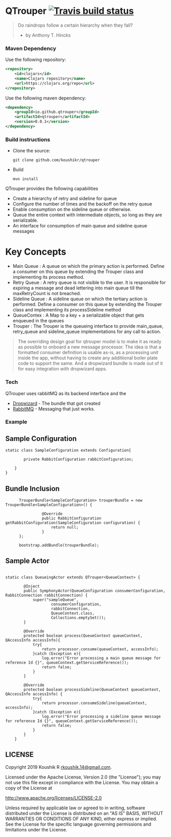 # QTrouper [![Travis build status](https://travis-ci.org/koushikr/qtrouper.svg?branch=master)](https://travis-ci.org/koushikr/qtrouper)

> Do raindrops follow a certain hierarchy when they fall?
> - by Anthony T. Hincks


### Maven Dependency
Use the following repository:
```xml
<repository>
    <id>clojars</id>
    <name>Clojars repository</name>
    <url>https://clojars.org/repo</url>
</repository>
```
Use the following maven dependency:
```xml
<dependency>
    <groupId>io.github.qtrouper</groupId>
    <artifactId>qtrouper</artifactId>
    <version>0.0.1</version>
</dependency>
```

### Build instructions
  - Clone the source:

        git clone github.com/koushikr/qtrouper

  - Build

        mvn install

QTrouper provides the following capabilities
  - Create a hierarchy of retry and sideline for queue
  - Configure the number of times and the backoff on the retry queue
  - Enable consumption on the sideline queue or otherwise.
  - Queue the entire context with intermediate objects, so long as they are serializable.
  - An interface for consumption of main queue and sideline queue messages

# Key Concepts

  - Main Queue      : A queue on which the primary action is performed. Define a consumer on this queue by extending the Trouper class and implementing its process method.
  - Retry Queue     : A retry queue is not visible to the user. It is responsible for expiring a message and dead lettering into main queue till the maxRetryCount is not breached.
  - Sideline Queue  : A sideline queue on which the tertiary action is performed. Define a consumer on this queue by extending the Trouper class and implementing its processSideline method
  - QueueContex     : A Map to a key + a serializable object that gets enqueued in the queues
  - Trouper         : The Trouper is the queueing interface to provide main_queue, retry_queue and sideline_queue implementations for any call to action.


> The overriding design goal for qtrouper model
> is to make it as ready as possible to onboard a new message processor.
> The idea is that a formatted consumer definition is
> usable as-is, as a processing unit inside the app, without
> having to create any additiional boiler plate code
> to support the same. And a dropwizard bundle is made out of it
> for easy integration with dropwizard apps.

### Tech

QTrouper uses rabbitMQ as its backend interface and the

* [Dropwizard](https://github.com/dropwizard/dropwizard) - The bundle that got created
* [RabbitMQ](https://www.rabbitmq.com/) - Messaging that just works.

### Example

## Sample Configuration

```
static class SampleConfiguration extends Configuration{

        private RabbitConfiguration rabbitConfiguration;

    }
}

```

## Bundle Inclusion

```
      TrouperBundle<SampleConfiguration> trouperBundle = new TrouperBundle<SampleConfiguration>() {

                @Override
                public RabbitConfiguration getRabbitConfiguration(SampleConfiguration configuration) {
                    return null;
                }
      };

      bootstrap.addBundle(trouperBundle);

```

## Sample Actor

```

static class QueueingActor extends QTrouper<QueueContext> {

        @Inject
        public SymphonyActor(QueueConfiguration consumerConfiguration, RabbitConnection rabbitConnection) {
            super("sampleQueue",
                    consumerConfiguration,
                    rabbitConnection,
                    QueueContext.class,
                    Collections.emptySet());
        }

        @Override
        protected boolean process(QueueContext queueContext, QAccessInfo accessInfo){
            try{
                return processor.consume(queueContext, accessInfo);
            }catch (Exception e){
                log.error("Error processing a main queue message for reference Id {}", queueContext.getServiceReference());
                return false;
            }
        }

        @Override
        protected boolean processSideline(QueueContext queueContext, QAccessInfo accessInfo) {
            try{
                return processor.consumeSideline(queueContext, accessInfo);
            }catch (Exception e){
                log.error("Error processing a sideline queue message for reference Id {}", queueContext.getServiceReference());
                return false;
            }
        }
    }

```

LICENSE
-------

Copyright 2019 Koushik R <rkoushik.14@gmail.com>.

Licensed under the Apache License, Version 2.0 (the "License");
you may not use this file except in compliance with the License.
You may obtain a copy of the License at

http://www.apache.org/licenses/LICENSE-2.0

Unless required by applicable law or agreed to in writing, software
distributed under the License is distributed on an "AS IS" BASIS,
WITHOUT WARRANTIES OR CONDITIONS OF ANY KIND, either express or implied.
See the License for the specific language governing permissions and
limitations under the License.


